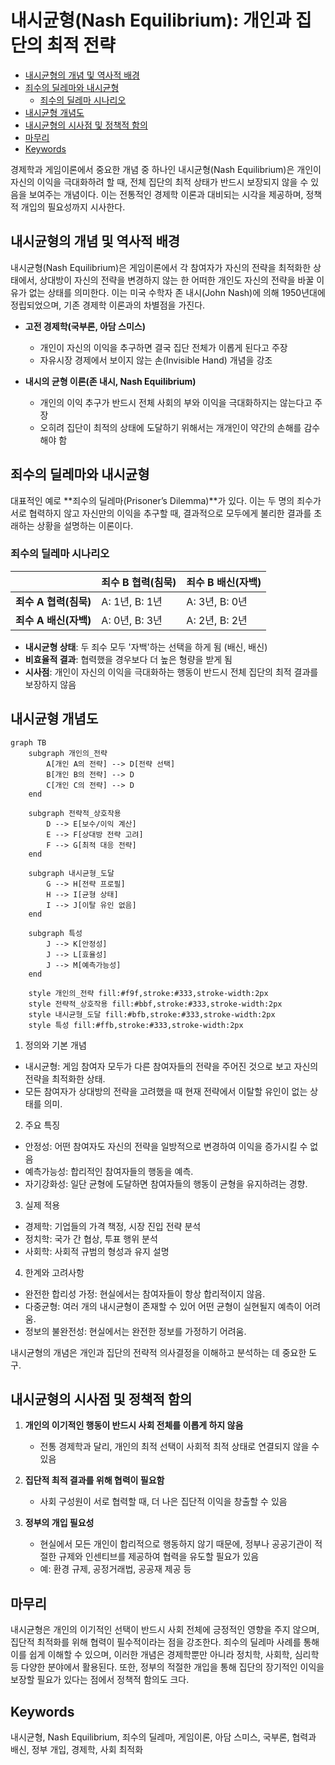 # 내시균형(Nash Equilibrium): 개인과 집단의 최적 전략

<!-- mtoc-start -->

- [내시균형의 개념 및 역사적 배경](#내시균형의-개념-및-역사적-배경)
- [죄수의 딜레마와 내시균형](#죄수의-딜레마와-내시균형)
  - [죄수의 딜레마 시나리오](#죄수의-딜레마-시나리오)
- [내시균형 개념도](#내시균형-개념도)
- [내시균형의 시사점 및 정책적 함의](#내시균형의-시사점-및-정책적-함의)
- [마무리](#마무리)
- [Keywords](#keywords)

<!-- mtoc-end -->

경제학과 게임이론에서 중요한 개념 중 하나인 내시균형(Nash Equilibrium)은 개인이 자신의 이익을 극대화하려 할 때, 전체 집단의 최적 상태가 반드시 보장되지 않을 수 있음을 보여주는 개념이다. 이는 전통적인 경제학 이론과 대비되는 시각을 제공하며, 정책적 개입의 필요성까지 시사한다.

## 내시균형의 개념 및 역사적 배경

내시균형(Nash Equilibrium)은 게임이론에서 각 참여자가 자신의 전략을 최적화한 상태에서, 상대방이 자신의 전략을 변경하지 않는 한 어떠한 개인도 자신의 전략을 바꿀 이유가 없는 상태를 의미한다. 이는 미국 수학자 존 내시(John Nash)에 의해 1950년대에 정립되었으며, 기존 경제학 이론과의 차별점을 가진다.

- **고전 경제학(국부론, 아담 스미스)**

  - 개인이 자신의 이익을 추구하면 결국 집단 전체가 이롭게 된다고 주장
  - 자유시장 경제에서 보이지 않는 손(Invisible Hand) 개념을 강조

- **내시의 균형 이론(존 내시, Nash Equilibrium)**
  - 개인의 이익 추구가 반드시 전체 사회의 부와 이익을 극대화하지는 않는다고 주장
  - 오히려 집단이 최적의 상태에 도달하기 위해서는 개개인이 약간의 손해를 감수해야 함

## 죄수의 딜레마와 내시균형

대표적인 예로 **죄수의 딜레마(Prisoner’s Dilemma)**가 있다. 이는 두 명의 죄수가 서로 협력하지 않고 자신만의 이익을 추구할 때, 결과적으로 모두에게 불리한 결과를 초래하는 상황을 설명하는 이론이다.

### 죄수의 딜레마 시나리오

|                       | 죄수 B 협력(침묵) | 죄수 B 배신(자백) |
| --------------------- | ----------------- | ----------------- |
| **죄수 A 협력(침묵)** | A: 1년, B: 1년    | A: 3년, B: 0년    |
| **죄수 A 배신(자백)** | A: 0년, B: 3년    | A: 2년, B: 2년    |

- **내시균형 상태**: 두 죄수 모두 '자백'하는 선택을 하게 됨 (배신, 배신)
- **비효율적 결과**: 협력했을 경우보다 더 높은 형량을 받게 됨
- **시사점**: 개인이 자신의 이익을 극대화하는 행동이 반드시 전체 집단의 최적 결과를 보장하지 않음

## 내시균형 개념도

```mermaid
graph TB
    subgraph 개인의_전략
        A[개인 A의 전략] --> D[전략 선택]
        B[개인 B의 전략] --> D
        C[개인 C의 전략] --> D
    end

    subgraph 전략적_상호작용
        D --> E[보수/이익 계산]
        E --> F[상대방 전략 고려]
        F --> G[최적 대응 전략]
    end

    subgraph 내시균형_도달
        G --> H[전략 프로필]
        H --> I[균형 상태]
        I --> J[이탈 유인 없음]
    end

    subgraph 특성
        J --> K[안정성]
        J --> L[효율성]
        J --> M[예측가능성]
    end

    style 개인의_전략 fill:#f9f,stroke:#333,stroke-width:2px
    style 전략적_상호작용 fill:#bbf,stroke:#333,stroke-width:2px
    style 내시균형_도달 fill:#bfb,stroke:#333,stroke-width:2px
    style 특성 fill:#ffb,stroke:#333,stroke-width:2px
```

1. 정의와 기본 개념

- 내시균형: 게임 참여자 모두가 다른 참여자들의 전략을 주어진 것으로 보고 자신의 전략을 최적화한 상태.
- 모든 참여자가 상대방의 전략을 고려했을 때 현재 전략에서 이탈할 유인이 없는 상태를 의미.

2. 주요 특징

- 안정성: 어떤 참여자도 자신의 전략을 일방적으로 변경하여 이익을 증가시킬 수 없음
- 예측가능성: 합리적인 참여자들의 행동을 예측.
- 자기강화성: 일단 균형에 도달하면 참여자들의 행동이 균형을 유지하려는 경향.

3. 실제 적용

- 경제학: 기업들의 가격 책정, 시장 진입 전략 분석
- 정치학: 국가 간 협상, 투표 행위 분석
- 사회학: 사회적 규범의 형성과 유지 설명

4. 한계와 고려사항

- 완전한 합리성 가정: 현실에서는 참여자들이 항상 합리적이지 않음.
- 다중균형: 여러 개의 내시균형이 존재할 수 있어 어떤 균형이 실현될지 예측이 어려움.
- 정보의 불완전성: 현실에서는 완전한 정보를 가정하기 어려움.

내시균형의 개념은 개인과 집단의 전략적 의사결정을 이해하고 분석하는 데 중요한 도구.

## 내시균형의 시사점 및 정책적 함의

1. **개인의 이기적인 행동이 반드시 사회 전체를 이롭게 하지 않음**

   - 전통 경제학과 달리, 개인의 최적 선택이 사회적 최적 상태로 연결되지 않을 수 있음

2. **집단적 최적 결과를 위해 협력이 필요함**

   - 사회 구성원이 서로 협력할 때, 더 나은 집단적 이익을 창출할 수 있음

3. **정부의 개입 필요성**
   - 현실에서 모든 개인이 합리적으로 행동하지 않기 때문에, 정부나 공공기관이 적절한 규제와 인센티브를 제공하여 협력을 유도할 필요가 있음
   - 예: 환경 규제, 공정거래법, 공공재 제공 등

## 마무리

내시균형은 개인의 이기적인 선택이 반드시 사회 전체에 긍정적인 영향을 주지 않으며, 집단적 최적화를 위해 협력이 필수적이라는 점을 강조한다. 죄수의 딜레마 사례를 통해 이를 쉽게 이해할 수 있으며, 이러한 개념은 경제학뿐만 아니라 정치학, 사회학, 심리학 등 다양한 분야에서 활용된다. 또한, 정부의 적절한 개입을 통해 집단의 장기적인 이익을 보장할 필요가 있다는 점에서 정책적 함의도 크다.

## Keywords

내시균형, Nash Equilibrium, 죄수의 딜레마, 게임이론, 아담 스미스, 국부론, 협력과 배신, 정부 개입, 경제학, 사회 최적화
